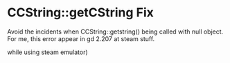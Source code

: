 # CCString::getCString Fix

Avoid the incidents when CCString::getstring() being called with null object. For me, this error appear in gd 2.207 at steam stuff.

while using steam emulator)